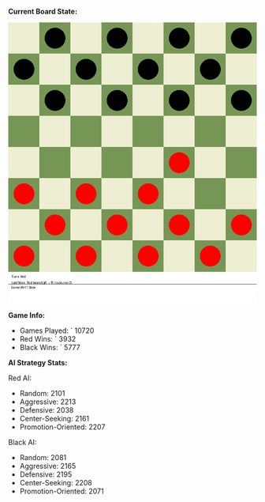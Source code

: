 
**Current Board State:**  
<!-- START_GIF -->
![Checkers Game](./checkers_game.gif)
<!-- END_GIF -->

**Game Info:**  
- Games Played: `<!-- GAMES_PLAYED --> 10720
- Red Wins: `<!-- RED_WINS --> 3932
- Black Wins: `<!-- BLACK_WINS --> 5777

<!-- AI_STATS -->
**AI Strategy Stats:**

Red AI:
- Random: 2101
- Aggressive: 2213
- Defensive: 2038
- Center-Seeking: 2161
- Promotion-Oriented: 2207

Black AI:
- Random: 2081
- Aggressive: 2165
- Defensive: 2195
- Center-Seeking: 2208
- Promotion-Oriented: 2071
